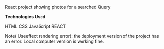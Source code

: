 React project showing photos for a searched Query

**Technologies Used**

HTML
CSS
JavaScript
REACT


Note( Useeffect rendering error): the deployment version of the project has  an error. Local computer version is working fine. 
